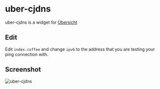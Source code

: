 # uber-cjdns

uber-cjdns is a widget for [Übersicht](http://tracesof.net/uebersicht/)

## Edit

Edit `index.coffee` and change `ipv6` to the address that you are testing your ping connection with. 

## Screenshot

![uber-cjdns](http://i.imgur.com/yMk4NHx.png)
